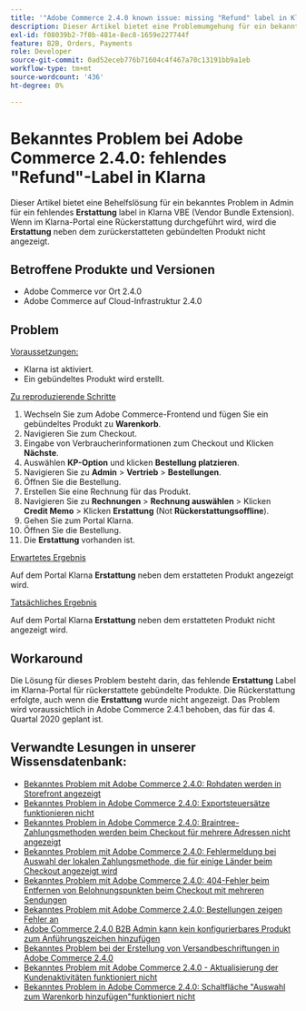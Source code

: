 ```yaml
---
title: '"Adobe Commerce 2.4.0 known issue: missing "Refund" label in Klarna"'
description: Dieser Artikel bietet eine Problemumgehung für ein bekanntes Problem in Admin für eine fehlende **Refund**-Beschriftung in Klarna VBE (Vendor Bundle Extension). Wenn im Klarna-Portal eine Rückerstattung durchgeführt wird, wird neben dem erstatteten gebündelten Produkt das **Rückerstattungsschild** nicht angezeigt.
exl-id: f08039b2-7f8b-481e-8ec8-1659e227744f
feature: B2B, Orders, Payments
role: Developer
source-git-commit: 0ad52eceb776b71604c4f467a70c13191bb9a1eb
workflow-type: tm+mt
source-wordcount: '436'
ht-degree: 0%

---
```


# Bekanntes Problem bei Adobe Commerce 2.4.0: fehlendes &quot;Refund&quot;-Label in Klarna

Dieser Artikel bietet eine Behelfslösung für ein bekanntes Problem in Admin für ein fehlendes **Erstattung** label in Klarna VBE (Vendor Bundle Extension). Wenn im Klarna-Portal eine Rückerstattung durchgeführt wird, wird die **Erstattung** neben dem zurückerstatteten gebündelten Produkt nicht angezeigt.

## Betroffene Produkte und Versionen

* Adobe Commerce vor Ort 2.4.0
* Adobe Commerce auf Cloud-Infrastruktur 2.4.0

## Problem

<u>Voraussetzungen:</u>

* Klarna ist aktiviert.
* Ein gebündeltes Produkt wird erstellt.

<u>Zu reproduzierende Schritte</u>

1. Wechseln Sie zum Adobe Commerce-Frontend und fügen Sie ein gebündeltes Produkt zu **Warenkorb**.
1. Navigieren Sie zum Checkout.
1. Eingabe von Verbraucherinformationen zum Checkout und Klicken **Nächste**.
1. Auswählen **KP-Option** und klicken **Bestellung platzieren**.
1. Navigieren Sie zu **Admin** > **Vertrieb** > **Bestellungen**.
1. Öffnen Sie die Bestellung.
1. Erstellen Sie eine Rechnung für das Produkt.
1. Navigieren Sie zu **Rechnungen** > **Rechnung auswählen** > Klicken **Credit Memo** > Klicken **Erstattung** (Not **Rückerstattungsoffline**).
1. Gehen Sie zum Portal Klarna.
1. Öffnen Sie die Bestellung.
1. Die **Erstattung** vorhanden ist.

<u>Erwartetes Ergebnis</u>

Auf dem Portal Klarna **Erstattung** neben dem erstatteten Produkt angezeigt wird.

<u>Tatsächliches Ergebnis</u>

Auf dem Portal Klarna **Erstattung** neben dem erstatteten Produkt nicht angezeigt wird.

## Workaround

Die Lösung für dieses Problem besteht darin, das fehlende **Erstattung** Label im Klarna-Portal für rückerstattete gebündelte Produkte. Die Rückerstattung erfolgte, auch wenn die **Erstattung** wurde nicht angezeigt. Das Problem wird voraussichtlich in Adobe Commerce 2.4.1 behoben, das für das 4. Quartal 2020 geplant ist.

## Verwandte Lesungen in unserer Wissensdatenbank:

* [Bekanntes Problem mit Adobe Commerce 2.4.0: Rohdaten werden in Storefront angezeigt](/help/troubleshooting/storefront/magento-2-4-0-issue-storefront-raw-message-data-display.md)
* [Bekanntes Problem in Adobe Commerce 2.4.0: Exportsteuersätze funktionieren nicht](/help/troubleshooting/miscellaneous/magento-2-4-0-known-issue-export-tax-rates-does-not-work.md)
* [Bekanntes Problem in Adobe Commerce 2.4.0: Braintree-Zahlungsmethoden werden beim Checkout für mehrere Adressen nicht angezeigt](/help/troubleshooting/payments/magento-2-4-0-braintree-not-in-multiple-addresses-checkout.md)
* [Bekanntes Problem mit Adobe Commerce 2.4.0: Fehlermeldung bei Auswahl der lokalen Zahlungsmethode, die für einige Länder beim Checkout angezeigt wird](/help/troubleshooting/payments/magento-2-4-0-checkout-error-selecting-local-payments.md)
* [Bekanntes Problem mit Adobe Commerce 2.4.0: 404-Fehler beim Entfernen von Belohnungspunkten beim Checkout mit mehreren Sendungen](/help/troubleshooting/storefront/magento-2-4-0-404-error-removing-rewards-points-on-multi-shipping-checkout.md)
* [Bekanntes Problem mit Adobe Commerce 2.4.0: Bestellungen zeigen Fehler an](/help/troubleshooting/storefront/magento-2-4-0-known-issue-orders-display-error.md)
* [Adobe Commerce 2.4.0 B2B Admin kann kein konfigurierbares Produkt zum Anführungszeichen hinzufügen](/help/troubleshooting/miscellaneous/magento-2-4-0-b2b-admin-can-t-add-configurable-product-to-quote.md)
* [Bekanntes Problem bei der Erstellung von Versandbeschriftungen in Adobe Commerce 2.4.0](/help/troubleshooting/known-issues-patches-attached/shipping-labels-creation-known-issue-in-magento-2-4-0.md)
* [Bekanntes Problem mit Adobe Commerce 2.4.0 - Aktualisierung der Kundenaktivitäten funktioniert nicht](/help/troubleshooting/miscellaneous/magento-2-4-0-refresh-on-customer-activities-does-not-work.md)
* [Bekanntes Problem in Adobe Commerce 2.4.0: Schaltfläche &quot;Auswahl zum Warenkorb hinzufügen&quot;funktioniert nicht](/help/troubleshooting/miscellaneous/magento-2-4-0-add-selections-to-my-cart-does-not-work.md)
